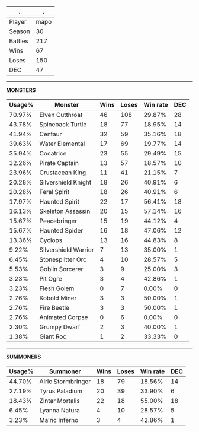 .|.
|-|-
Player|mapo
Season|30
Battles|217
Wins|67
Loses|150
DEC|47

---
**MONSTERS**

Usage%|Monster|Wins|Loses|Win rate|DEC|
-|-|-|-|-|-|
70.97%|Elven Cutthroat|46|108|29.87%|28|
43.78%|Spineback Turtle|18|77|18.95%|14|
41.94%|Centaur|32|59|35.16%|18|
39.63%|Water Elemental|17|69|19.77%|14|
35.94%|Cocatrice|23|55|29.49%|15|
32.26%|Pirate Captain|13|57|18.57%|10|
23.96%|Crustacean King|11|41|21.15%|7|
20.28%|Silvershield Knight|18|26|40.91%|6|
20.28%|Feral Spirit|18|26|40.91%|6|
17.97%|Haunted Spirit|22|17|56.41%|18|
16.13%|Skeleton Assassin|20|15|57.14%|16|
15.67%|Peacebringer|15|19|44.12%|4|
15.67%|Haunted Spider|16|18|47.06%|12|
13.36%|Cyclops|13|16|44.83%|8|
9.22%|Silvershield Warrior|7|13|35.00%|1|
6.45%|Stonesplitter Orc|4|10|28.57%|5|
5.53%|Goblin Sorcerer|3|9|25.00%|3|
3.23%|Pit Ogre|3|4|42.86%|1|
3.23%|Flesh Golem|0|7|0.00%|0|
2.76%|Kobold Miner|3|3|50.00%|1|
2.76%|Fire Beetle|3|3|50.00%|1|
2.76%|Animated Corpse|0|6|0.00%|0|
2.30%|Grumpy Dwarf|2|3|40.00%|1|
1.38%|Giant Roc|1|2|33.33%|0|

---
**SUMMONERS**

Usage%|Summoner|Wins|Loses|Win rate|DEC|
-|-|-|-|-|-|
44.70%|Alric Stormbringer|18|79|18.56%|14|
27.19%|Tyrus Paladium|20|39|33.90%|6|
18.43%|Zintar Mortalis|22|18|55.00%|18|
6.45%|Lyanna Natura|4|10|28.57%|5|
3.23%|Malric Inferno|3|4|42.86%|1|

